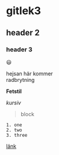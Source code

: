 # gitlek3

## header 2

### header 3

:smiley:

hejsan här kommer  
radbrytning

**Fetstil**

*kursiv*

> block

```
1. one
2. two
3. three
```

[länk](https://www.google.se/)


